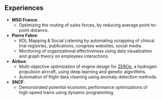 ## Experiences
- **MSD France**: 
    - Optimizing the routing of sales forces, by reducing average point-to-point distance.
- **Pierre Fabre**: 
    - KOL Mapping & Social Listening by automating scrapping of clinical trial registries, publications, congress websites, social media.
    - Monitoring of organizational effectiveness using data visualization and graph theory on employees interactions.
- **Airbus**: 
    - Multi-objective optimization of engine design for [ZEROe](https://www.airbus.com/en/innovation/low-carbon-aviation/hydrogen/zeroe), a hydrogen propulsion aircraft, using deep learning and genetic algorithms.
    - Automation of flight data cleaning using anomaly detection methods.
- **SNCF**:
    - Demonstrated potential economic performance optimizations of high-speed trains using dynamic programming.